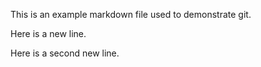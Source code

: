 This is an example markdown file used to demonstrate git.

Here is a new line.

Here is a second new line.
